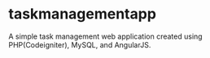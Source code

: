 # taskmanagementapp
A simple task management web application created using PHP(Codeigniter), MySQL, and AngularJS.
